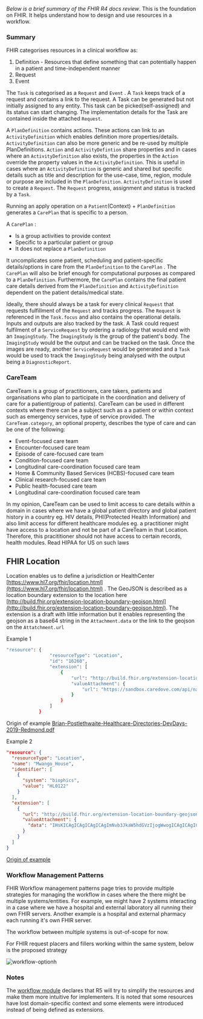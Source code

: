_Below is a brief summary of the FHIR R4 docs review_. This is the foundation on FHIR. It helps understand how to design and use resources in a workflow.

### Summary

FHIR categorises resources in a clinical workflow as:

1. Definition - Resources that define something that can potentially happen in a patient and time-independent manner
2. Request
3. Event

The `Task` is categorised as a `Request` and `Event` . A `Task` keeps track of a request and contains a link to the request. A Task can be generated but not initially assigned to any entity. This task can be picked(self-assigned) and its status can start changing. The implementation details for the Task are contained inside the attached `Request`.

A `PlanDefinition` contains actions. These actions can link to an `ActivityDefinition` which enables definition more properties/details. `ActivityDefinition` can also be more generic and be re-used by multiple PlanDefinitions. `Action` and `ActivityDefintion` share properties and in cases where an `ActivityDefinition` also exists, the properties in the `Action` override the property values in the `ActivityDefinition`. This is useful in cases where an `ActivityDefinition` is generic and shared but specific details such as title and description for the use-case, time, region, module or purpose are included in the `PlanDefinition`. `ActivityDefinition` is used to create a `Request`. The `Request` progress, assignment and status is tracked by a `Task`.

Running an apply operation on a `Patient`(Context) + `PlanDefinition` generates a `CarePlan` that is specific to a person.

A `CarePlan` :

- Is a group activities to provide context
- Specific to a particular patient or group
- It does not replace a `PlanDefinition`

It uncomplicates some patient, scheduling and patient-specific details/options in care from the `PlanDefinition` to the `CarePlan` . The `CarePlan` will also be brief enough for computational purposes as compared to a `PlanDefinition`. Furthermore, the `CarePlan` contains the final patient care details derived from the `PlanDefinition` and `ActivityDefinition` dependent on the patient details/medical state.

Ideally, there should always be a task for every clinical `Request` that requests fulfillment of the `Request` and tracks progress. The `Request` is referenced in the `Task.focus` and also contains the operational details. Inputs and outputs are also tracked by the task. A Task could request fulfilment of a `ServiceRequest` by ordering a radiology that would end with an `ImagingStudy`. The `ImagingStudy` is the group of the patient's body. The `ImagingStudy` would be the output and can be tracked on the task. Once the images are ready, another `ServiceRequest` would be generated and a `Task` would be used to track the `ImagingStudy` being analysed with the output being a `DiagnosticReport`.

### CareTeam

CareTeam is a group of practitioners, care takers, patients and organisations who plan to participate in the coordination and delivery of care for a patient(group of patients). CareTeam can be used in different contexts where there can be a subject such as a a patient or within context such as emergency services, type of service provided. The `CareTeam.category`, an optional property, describes the type of care and can be one of the following:

- Event-focused care team
- Encounter-focused care team
- Episode of care-focused care team
- Condition-focused care team
- Longitudinal care-coordination focused care team
- Home & Community Based Services (HCBS)-focused care team
- Clinical research-focused care team
- Public health-focused care team
- Longitudinal care-coordination focused care team

In my opinion, CareTeam can be used to limit access to care details within a domain in cases where we have a global patient directory and global patient history in a country eg. HIV details, PHI(Protected Health Information) and also limit access for different healthcare modules  eg. a practitioner might have access to a location and not be part of a CareTeam in that Location. Therefore, this pracititioner should not have access to certain records, health modules. Read HIPAA for US on such laws

## FHIR Location

Location enables us to define a jurisdiction or HealthCenter [https://www.hl7.org/fhir/location.html](https://www.hl7.org/fhir/location.html) . The GeoJSON is described as a location boundary extension to the location here [http://build.fhir.org/extension-location-boundary-geojson.html](http://build.fhir.org/extension-location-boundary-geojson.html). The extension is a draft with little information but it enables representing the geojson as a base64 string in the `Attachment.data` or the link to the geojson on the `Attatchment.url`

Example 1

```bash
"resource": {
                "resourceType": "Location",
                "id": "16260",
                "extension": [
                    {
                        "url": "http://build.fhir.org/extension-location-boundary-geojson.html",
                        "valueAttachment": {
                            "url": "https://sandbox.caredove.com/api/native_v1/Boundary/16907"
                        }
                    }
                ]
            }
```

Origin of example [Brian-Postlethwaite-Healthcare-Directories-DevDays-2019-Redmond.pdf](https://s3-us-west-2.amazonaws.com/secure.notion-static.com/db724112-1589-469e-b4f6-b5165a7581d8/Brian-Postlethwaite-Healthcare-Directories-DevDays-2019-Redmond.pdf)

Example 2

```json
"resource": {
  "resourceType": "Location",
  "name": "Mwango_House",
  "identifier": [
    {
      "system": "biophics",
      "value": "HL0122"
    }
  ],
  "extension": [
    {
      "url": "http://build.fhir.org/extension-location-boundary-geojson.html",
      "valueAttachment": {
        "data": "IHsKICAgICAgICAgICAgImNvb3JkaW5hdGVzIjogWwogICAgICAgICAgICAgICAgOTkuMTgxNzc5NTExNjc3NTgsCiAgICAgICAgICAgICAgICAxNy4wMTA5ODU4OTE5NzU1MDUKICAgICAgICAgICAgXSwKICAgICAgICAgICAgInR5cGUiOiAiUG9pbnQiCiAgICAgICAgfSw="
      }
    }
  ]
}
```
[Origin of example](https://github.com/OpenSRP/fhircore/blob/main/docs/patient-resource/sample-resources/Location.fhir.json)

### Workflow Management Patterns

FHIR Workflow management patterns page tries to provide multiple strategies for managing the workflow in cases where the there might be multiple systems/entities. For example, we might have 2 systems interacting in a case where we have a hospital and external laboratory all running their own FHIR servers. Another example is a hospital and external pharmacy each running it's own FHIR server. 

The workflow between multiple systems is out-of-scope for now.

For FHIR request placers and fillers working within the same system, below is the proposed strategy

![workflow-optionh](https://user-images.githubusercontent.com/31766075/114738651-d582dd80-9d50-11eb-832c-174ae708a3b8.png)


### Notes
The [workflow module](https://www.hl7.org/fhir/workflow-module.html) declares that R5 will try to simplify the resources and make them more intuitive for implementers. It is noted that some resources have lost domain-specific context and some elements were introduced instead of being defined as extensions.
